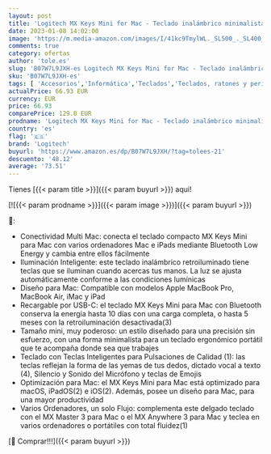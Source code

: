 ```yaml
---
layout: post
title: 'Logitech MX Keys Mini for Mac - Teclado inalámbrico minimalista  Compacto  Bluetooth  Teclas retroiluminadas  USB-C  Compatible con MacBook Pro  Macbook Air  iMac  iPad  QWERTY Español - Gris claro'
date: 2023-01-08 14:02:00
image: 'https://m.media-amazon.com/images/I/41kc9TmylWL._SL500_._SL400_.jpg'
comments: true
category: ofertas
author: 'tole.es'
slug: 'B07W7L9JXH-es Logitech MX Keys Mini for Mac - Teclado inalámbrico...'
sku: 'B07W7L9JXH-es'
tags: [ 'Accesorios','Informática','Teclados','Teclados, ratones y periféricos de entrada','ipad','logitech','🇪🇸', ]
actualPrice: 66.93 EUR
currency: EUR
price: 66.93
comparePrice: 129.0 EUR
prodname: 'Logitech MX Keys Mini for Mac - Teclado inalámbrico minimalista  Compacto  Bluetooth  Teclas retroiluminadas  USB-C  Compatible con MacBook Pro  Macbook Air  iMac  iPad  QWERTY Español - Gris claro'
country: 'es'
flag: '🇪🇸'
brand: 'Logitech'
buyurl: 'https://www.amazon.es/dp/B07W7L9JXH/?tag=tolees-21'
descuento: '48.12'
average: '73.51'
---
```


Tienes [{{< param title >}}]({{< param buyurl >}}) aqui!

[![{{< param prodname >}}]({{< param image >}})]({{< param buyurl >}})

🔎:

- Conectividad Multi Mac: conecta el teclado compacto MX Keys Mini para Mac con varios ordenadores Mac e iPads mediante Bluetooth Low Energy y cambia entre ellos fácilmente
- Iluminación Inteligente: este teclado inalámbrico retroiluminado tiene teclas que se iluminan cuando acercas tus manos. La luz se ajusta automáticamente conforme a las condiciones lumínicas
- Diseño para Mac: Compatible con modelos Apple MacBook Pro, MacBook Air, iMac y iPad
- Recargable por USB-C: el teclado MX Keys Mini para Mac con Bluetooth conserva la energía hasta 10 días con una carga completa, o hasta 5 meses con la retroiluminación desactivada(3)
- Tamaño mini, muy poderoso: un estilo diseñado para una precisión sin esfuerzo, con una forma minimalista para un teclado ergonómico portátil que te acompaña donde sea que trabajes
- Teclado con Teclas Inteligentes para Pulsaciones de Calidad (1): las teclas reflejan la forma de las yemas de tus dedos, dictado vocal a texto (4), Silencio y Sonido del Micrófono y teclas de Emojis
- Optimización para Mac: el MX Keys Mini para Mac está optimizado para macOS, iPadOS(2) e iOS(2). Además, posee un diseño para Mac, para una mayor productividad
- Varios Ordenadores, un solo Flujo: complementa este delgado teclado con el MX Master 3 para Mac o el MX Anywhere 3 para Mac y teclea en varios ordenadores o portátiles con total fluidez(1)

[🛒 Comprar!!!]({{< param buyurl >}})
